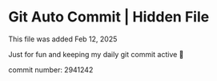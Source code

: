 # Git Auto Commit | Hidden File

This file was added Feb 12, 2025

Just for fun and keeping my daily git commit active 🤪

commit number: 2941242
